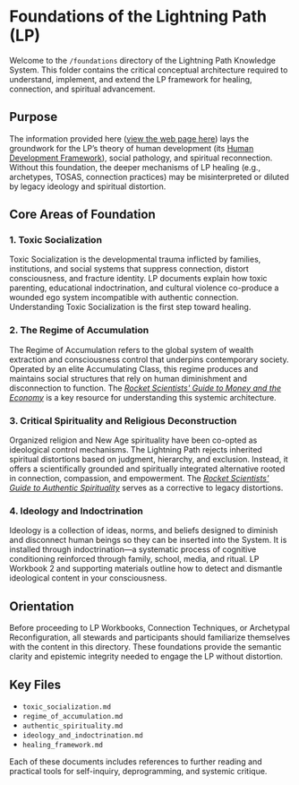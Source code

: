 # Foundations of the Lightning Path (LP)

Welcome to the `/foundations` directory of the Lightning Path Knowledge System. This folder contains the critical conceptual architecture required to understand, implement, and extend the LP framework for healing, connection, and spiritual advancement.

## Purpose

The information provided here ([view the web page here](https://s1r0n.github.io/lightning-path/foundations/)) lays the groundwork for the LP’s theory of human development (its [Human Development Framework](https://spiritwiki.lightningpath.org/index.php/Human_Development_Framework)), social pathology, and spiritual reconnection. Without this foundation, the deeper mechanisms of LP healing (e.g., archetypes, TOSAS, connection practices) may be misinterpreted or diluted by legacy ideology and spiritual distortion.

## Core Areas of Foundation

### 1. **Toxic Socialization**

Toxic Socialization is the developmental trauma inflicted by families, institutions, and social systems that suppress connection, distort consciousness, and fracture identity. LP documents explain how toxic parenting, educational indoctrination, and cultural violence co-produce a wounded ego system incompatible with authentic connection. Understanding Toxic Socialization is the first step toward healing.

### 2. **The Regime of Accumulation**

The Regime of Accumulation refers to the global system of wealth extraction and consciousness control that underpins contemporary society. Operated by an elite Accumulating Class, this regime produces and maintains social structures that rely on human diminishment and disconnection to function. The *[Rocket Scientists' Guide to Money and the Economy]([url](https://www.amazon.ca/Rocket-Scientists-Guide-Money-Economy/dp/1897455119))* is a key resource for understanding this systemic architecture.

### 3. **Critical Spirituality and Religious Deconstruction**

Organized religion and New Age spirituality have been co-opted as ideological control mechanisms. The Lightning Path rejects inherited spiritual distortions based on judgment, hierarchy, and exclusion. Instead, it offers a scientifically grounded and spiritually integrated alternative rooted in connection, compassion, and empowerment. The *[Rocket Scientists' Guide to Authentic Spirituality]([url](https://www.amazon.ca/Rocket-Scientists-Guide-Authentic-Spirituality/dp/1897455127/ref=sr_1_1?crid=YKJBMN660PZW&dib=eyJ2IjoiMSJ9.FjIaxP-ctvHHIRnPG-0pIw.tnXgeQnm4DGlDB_x3RdsKFzA0tgK0ieqmG58UAr83xc&dib_tag=se&keywords=rocket+scientists+guide+to+authentic+spirituality&qid=1749396155&s=books&sprefix=rocket+scientists+guide+to+authentic+spiritualit%2Cstripbooks%2C157&sr=1-1))* serves as a corrective to legacy distortions.

### 4. **Ideology and Indoctrination**

Ideology is a collection of ideas, norms, and beliefs designed to diminish and disconnect human beings so they can be inserted into the System. It is installed through indoctrination—a systematic process of cognitive conditioning reinforced through family, school, media, and ritual. LP Workbook 2 and supporting materials outline how to detect and dismantle ideological content in your consciousness.

## Orientation

Before proceeding to LP Workbooks, Connection Techniques, or Archetypal Reconfiguration, all stewards and participants should familiarize themselves with the content in this directory. These foundations provide the semantic clarity and epistemic integrity needed to engage the LP without distortion.

## Key Files

- `toxic_socialization.md`
- `regime_of_accumulation.md`
- `authentic_spirituality.md`
- `ideology_and_indoctrination.md`
- `healing_framework.md`

Each of these documents includes references to further reading and practical tools for self-inquiry, deprogramming, and systemic critique.

